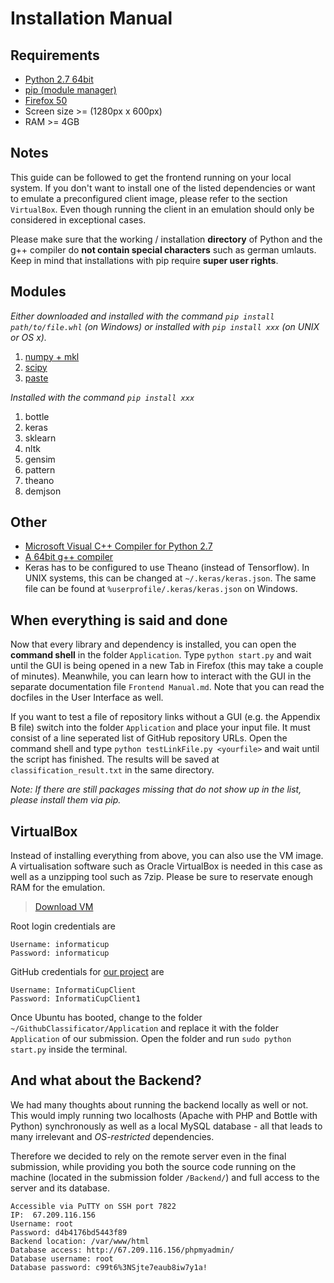 # Installation Manual

## Requirements

* [Python 2.7 64bit](https://www.python.org/downloads/release/python-2713/)
* [pip (module manager)](https://packaging.python.org/installing/#install-pip-setuptools-and-wheel)
* [Firefox 50](https://www.mozilla.org/en-US/firefox/new/)
* Screen size >= (1280px x 600px)
* RAM >= 4GB

## Notes

This guide can be followed to get the frontend running on your local system. If you don't want to install one of the listed dependencies or want to emulate a preconfigured client image, please refer to the section `VirtualBox`. Even though running the client in an emulation should only be considered in exceptional cases.

Please make sure that the working / installation **directory** of Python and the g++ compiler do **not contain special characters** such as german umlauts.
Keep in mind that installations with pip require **super user rights**.

## Modules

_Either downloaded and installed with the command `pip install path/to/file.whl` (on Windows) or installed with `pip install xxx` (on UNIX or OS x)._ 

1. [numpy + mkl](http://www.lfd.uci.edu/~gohlke/pythonlibs/#numpy)
2. [scipy](http://www.lfd.uci.edu/~gohlke/pythonlibs/#scipy)
3. [paste](http://www.lfd.uci.edu/~gohlke/pythonlibs/#paste)

_Installed with the command `pip install xxx`_

1. bottle
2. keras
3. sklearn
4. nltk
5. gensim
6. pattern
7. theano
8. demjson

## Other

* [Microsoft Visual C++ Compiler for Python 2.7](https://www.microsoft.com/en-us/download/details.aspx?id=44266)
* [A 64bit g++ compiler](http://deeplearning.net/software/theano/install_windows.html#gcc)
* Keras has to be configured to use Theano (instead of Tensorflow). In UNIX systems, this can be changed at `~/.keras/keras.json`. The same file can be found at `%userprofile/.keras/keras.json` on Windows.

## When everything is said and done

Now that every library and dependency is installed, you can open the **command shell** in the folder `Application`. Type `python start.py` and wait until the GUI is being opened in a new Tab in Firefox (this may take a couple of minutes). Meanwhile, you can learn how to interact with the GUI in the separate documentation file `Frontend Manual.md`. Note that you can read the docfiles in the User Interface as well.

If you want to test a file  of repository links without a GUI (e.g. the Appendix B file) switch into the folder `Application` and place your input file. It must consist of a line seperated list of GitHub repository URLs. Open the command shell and type `python testLinkFile.py <yourfile>` and wait until the script has finished. The results will be saved at `classification_result.txt` in the same directory. 

_Note: If there are still packages missing that do not show up in the list, please install them via pip._


## VirtualBox

Instead of installing everything from above, you can also use the VM image. A virtualisation software such as Oracle VirtualBox is needed in this case as well as a unzipping tool such as 7zip. Please be sure to reservate enough RAM for the emulation.

 > [Download VM](https://drive.google.com/open?id=0B3nBoE608aQyT0F2bWh1SDdXSTQ)

Root login credentials are
```
Username: informaticup
Password: informaticup
```

GitHub credentials for [our project](https://github.com/Ichaelus/Github-Classifier) are
```
Username: InformatiCupClient
Password: InformatiCupClient1
```

Once Ubuntu has booted, change to the folder `~/GithubClassificator/Application` and replace it with the folder `Application` of our submission. Open the folder and run `sudo python start.py` inside the terminal.

## And what about the Backend?

We had many thoughts about running the backend locally as well or not. This would imply running two localhosts (Apache with PHP and Bottle with Python) synchronously as well as a local MySQL database - all that leads to many irrelevant and _OS-restricted_ dependencies.

Therefore we decided to rely on the remote server even in the final submission, while providing you both the source code running on the machine (located in the submission folder `/Backend/`) and full access to the server and its database.

```
Accessible via PuTTY on SSH port 7822
IP:  67.209.116.156
Username: root
Password: d4b4176bd5443f89
Backend location: /var/www/html
Database access: http://67.209.116.156/phpmyadmin/
Database username: root
Database password: c99t6%3NSjte7eaub8iw7y1a!
```